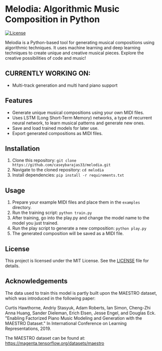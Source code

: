 # Melodia: Algorithmic Music Composition in Python

[![License](https://img.shields.io/badge/License-MIT-blue.svg)](https://opensource.org/licenses/MIT)

Melodia is a Python-based tool for generating musical compositions using algorithmic techniques. It uses machine learning and deep learning techniques to create unique and creative musical pieces. Explore the creative possibilities of code and music!

## CURRENTLY WORKING ON:

- Multi-track generation and multi hand piano support

## Features

- Generate unique musical compositions using your own MIDI files.
- Uses LSTM (Long Short-Term Memory) networks, a type of recurrent neural network, to learn musical patterns and generate new ones.
- Save and load trained models for later use.
- Export generated compositions as MIDI files.

## Installation

1. Clone this repository: `git clone https://github.com/caseybarajas33/melodia.git`
2. Navigate to the cloned repository: `cd melodia`
3. Install dependencies: `pip install -r requirements.txt`

## Usage

1. Prepare your example MIDI files and place them in the `examples` directory.
2. Run the training script: `python train.py`
3. After training, go into the play.py and change the model name to the model you just trained.
4. Run the play script to generate a new composition: `python play.py`
5. The generated composition will be saved as a MIDI file.

## License

This project is licensed under the MIT License. See the [LICENSE](LICENSE) file for details.

## Acknowledgements

The data used to train this model is partly built upon the MAESTRO dataset, which was introduced in the following paper:

Curtis Hawthorne, Andriy Stasyuk, Adam Roberts, Ian Simon, Cheng-Zhi Anna Huang,
Sander Dieleman, Erich Elsen, Jesse Engel, and Douglas Eck. "Enabling
Factorized Piano Music Modeling and Generation with the MAESTRO Dataset."
In International Conference on Learning Representations, 2019.

The MAESTRO dataset can be found at: https://magenta.tensorflow.org/datasets/maestro
